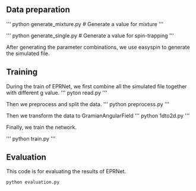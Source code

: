 

## Data preparation
'''
python generate_mixture.py  # Generate a value for mixture
'''

'''
python generate_single.py  # Generate a value for spin-trapping
'''

After generating the parameter combinations, we use easyspin to generate the simulated file.



## Training

During the train of EPRNet, we first combine all the simulated file together with different g value.
'''
pyton read.py
'''

Then we preprocess and split the data. 
'''
python preprocess.py
'''

Then we transform the data to GramianAngularField
'''
python 1dto2d.py
'''

Finally, we train the network.

'''
python train.py
'''



## Evaluation

This code is for evaluating the results of EPRNet.

```
python evaluation.py
```


